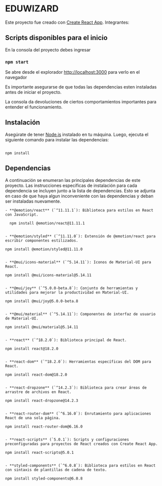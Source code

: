 # EDUWIZARD

Este proyecto fue creado con [Create React App](https://github.com/facebook/create-react-app).
Integrantes:

## Scripts disponibles para el inicio

En la consola del proyecto debes ingresar

### `npm start`

Se abre desde el explorador [http://localhost:3000](http://localhost:3000) para verlo en el navegador

Es importante asegurarse de que todas las dependencias esten instaladas antes de iniciar el proyecto.

La consola da devoluciones de ciertos comportamientos importantes para entender el funcionamiento.

## Instalación

Asegúrate de tener [Node.js](https://nodejs.org/) instalado en tu máquina. Luego, ejecuta el siguiente comando para instalar las dependencias:
````

npm install

````
## Dependencias

A continuación se enumeran las principales dependencias de este proyecto.
Las instrucciones específicas de instalación para cada dependencia se incluyen junto a la lista de dependencias.
Esto se adjunta en caso de que haya algun inconveniente con las dependencias y deban ser instaladas nuevamente.
````
- **@emotion/react** (`^11.11.1`): Biblioteca para estilos en React con JavaScript.

  npm install @emotion/react@11.11.1

  
- **@emotion/styled** (`^11.11.0`): Extensión de @emotion/react para escribir componentes estilizados.

npm install @emotion/styled@11.11.0


- **@mui/icons-material** (`^5.14.11`): Iconos de Material-UI para React.

npm install @mui/icons-material@5.14.11


- **@mui/joy** (`^5.0.0-beta.8`): Conjunto de herramientas y utilidades para mejorar la productividad en Material-UI.

npm install @mui/joy@5.0.0-beta.8


- **@mui/material** (`^5.14.11`): Componentes de interfaz de usuario de Material-UI.

npm install @mui/material@5.14.11


- **react** (`^18.2.0`): Biblioteca principal de React.

npm install react@18.2.0


- **react-dom** (`^18.2.0`): Herramientas específicas del DOM para React.

npm install react-dom@18.2.0


- **react-dropzone** (`^14.2.3`): Biblioteca para crear áreas de arrastre de archivos en React.

npm install react-dropzone@14.2.3


- **react-router-dom** (`^6.16.0`): Enrutamiento para aplicaciones React de una sola página.

npm install react-router-dom@6.16.0


- **react-scripts** (`5.0.1`): Scripts y configuraciones preconfiguradas para proyectos de React creados con Create React App.

npm install react-scripts@5.0.1


- **styled-components** (`^6.0.8`): Biblioteca para estilos en React con sintaxis de plantillas de cadena de texto.

npm install styled-components@6.0.8



````
